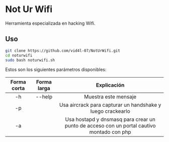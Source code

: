 # Not Ur Wifi

Herramienta especializada en hacking Wifi.

## Uso

```bash
git clone https://github.com/vid4l-07/NotUrWifi.git
cd noturwifi
sudo bash noturwifi.sh
```
Estos son los siguientes parámetros disponibles:

| Forma corta | Forma larga | Explicación |
| :----------: | :---------: | :-----------: |
|-h | -\-help| Muestra este mensaje |
|-p||	Usa aircrack para capturar un handshake y luego crackearlo
|-a||	Usa hostapd y dnsmasq para crear un punto de acceso con un portal cautivo montado con php
